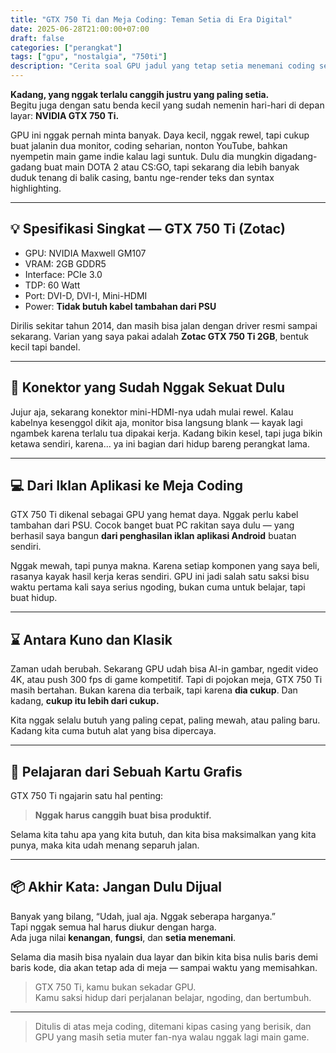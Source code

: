 ```yaml
---
title: "GTX 750 Ti dan Meja Coding: Teman Setia di Era Digital"
date: 2025-06-28T21:00:00+07:00
draft: false
categories: ["perangkat"]
tags: ["gpu", "nostalgia", "750ti"]
description: "Cerita soal GPU jadul yang tetap setia menemani coding sehari-hari. Nggak harus canggih buat jadi produktif."
---
```


**Kadang, yang nggak terlalu canggih justru yang paling setia.**  
Begitu juga dengan satu benda kecil yang sudah nemenin hari-hari di depan layar: **NVIDIA GTX 750 Ti.**

GPU ini nggak pernah minta banyak. Daya kecil, nggak rewel, tapi cukup buat jalanin dua monitor, coding seharian, nonton YouTube, bahkan nyempetin main game indie kalau lagi suntuk. Dulu dia mungkin digadang-gadang buat main DOTA 2 atau CS:GO, tapi sekarang dia lebih banyak duduk tenang di balik casing, bantu nge-render teks dan syntax highlighting.

---

## 💡 Spesifikasi Singkat — GTX 750 Ti (Zotac)

- GPU: NVIDIA Maxwell GM107  
- VRAM: 2GB GDDR5  
- Interface: PCIe 3.0  
- TDP: 60 Watt  
- Port: DVI-D, DVI-I, Mini-HDMI  
- Power: **Tidak butuh kabel tambahan dari PSU**

Dirilis sekitar tahun 2014, dan masih bisa jalan dengan driver resmi sampai sekarang. Varian yang saya pakai adalah **Zotac GTX 750 Ti 2GB**, bentuk kecil tapi bandel.

---

## 🧷 Konektor yang Sudah Nggak Sekuat Dulu

Jujur aja, sekarang konektor mini-HDMI-nya udah mulai rewel.
Kalau kabelnya kesenggol dikit aja, monitor bisa langsung blank — kayak lagi ngambek karena terlalu tua dipakai kerja. Kadang bikin kesel, tapi juga bikin ketawa sendiri, karena... ya ini bagian dari hidup bareng perangkat lama.

---

## 💻 Dari Iklan Aplikasi ke Meja Coding

GTX 750 Ti dikenal sebagai GPU yang hemat daya. Nggak perlu kabel tambahan dari PSU. Cocok banget buat PC rakitan saya dulu — yang berhasil saya bangun **dari penghasilan iklan aplikasi Android** buatan sendiri.

Nggak mewah, tapi punya makna. Karena setiap komponen yang saya beli, rasanya kayak hasil kerja keras sendiri. GPU ini jadi salah satu saksi bisu waktu pertama kali saya serius ngoding, bukan cuma untuk belajar, tapi buat hidup.

---

## ⌛ Antara Kuno dan Klasik

Zaman udah berubah. Sekarang GPU udah bisa AI-in gambar, ngedit video 4K, atau push 300 fps di game kompetitif. Tapi di pojokan meja, GTX 750 Ti masih bertahan. Bukan karena dia terbaik, tapi karena **dia cukup**. Dan kadang, **cukup itu lebih dari cukup.**

Kita nggak selalu butuh yang paling cepat, paling mewah, atau paling baru. Kadang kita cuma butuh alat yang bisa dipercaya.

---

## 🧠 Pelajaran dari Sebuah Kartu Grafis

GTX 750 Ti ngajarin satu hal penting:
> **Nggak harus canggih buat bisa produktif.**

Selama kita tahu apa yang kita butuh, dan kita bisa maksimalkan yang kita punya, maka kita udah menang separuh jalan.

---

## 📦 Akhir Kata: Jangan Dulu Dijual

Banyak yang bilang, “Udah, jual aja. Nggak seberapa harganya.”  
Tapi nggak semua hal harus diukur dengan harga.  
Ada juga nilai **kenangan**, **fungsi**, dan **setia menemani**.

Selama dia masih bisa nyalain dua layar dan bikin kita bisa nulis baris demi baris kode, dia akan tetap ada di meja — sampai waktu yang memisahkan.

> GTX 750 Ti, kamu bukan sekadar GPU.  
> Kamu saksi hidup dari perjalanan belajar, ngoding, dan bertumbuh.

---

> Ditulis di atas meja coding, ditemani kipas casing yang berisik, dan GPU yang masih setia muter fan-nya walau nggak lagi main game.
